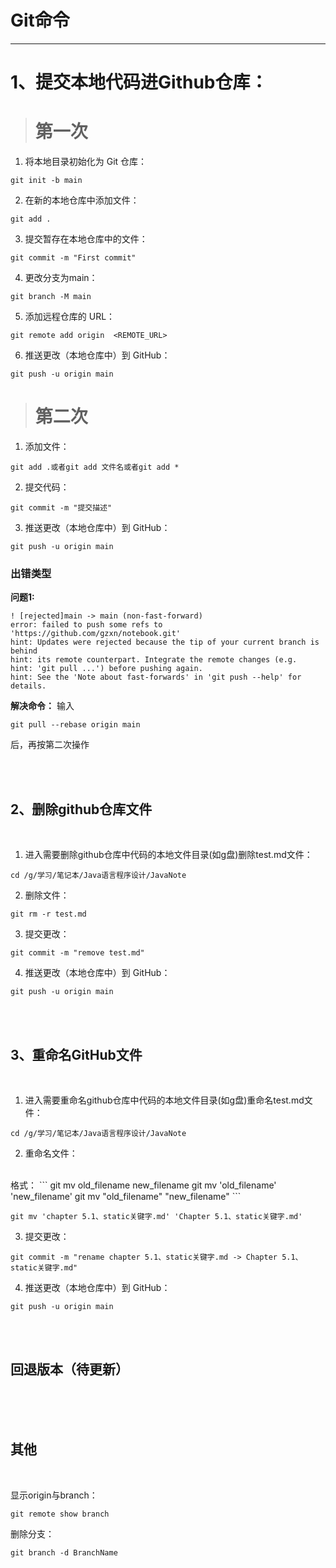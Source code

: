 # Git命令</br>
---

# 1、提交本地代码进Github仓库： </br>

> # 第一次

1. 将本地目录初始化为 Git 仓库：
```
git init -b main
```

2. 在新的本地仓库中添加文件：
```
git add .
```

3. 提交暂存在本地仓库中的文件：
```
git commit -m "First commit"
```

4. 更改分支为main：
```
git branch -M main
```

5. 添加远程仓库的 URL：
```
git remote add origin  <REMOTE_URL> 
```

6. 推送更改（本地仓库中）到 GitHub：
```
git push -u origin main
```



> # 第二次

1. 添加文件：
```
git add .或者git add 文件名或者git add *
```
2. 提交代码：
```
git commit -m "提交描述"
``` 
3. 推送更改（本地仓库中）到 GitHub：
```
git push -u origin main
```




### 出错类型

**问题1:**

    ! [rejected]main -> main (non-fast-forward)
    error: failed to push some refs to 'https://github.com/gzxn/notebook.git'
    hint: Updates were rejected because the tip of your current branch is behind
    hint: its remote counterpart. Integrate the remote changes (e.g.
    hint: 'git pull ...') before pushing again.
    hint: See the 'Note about fast-forwards' in 'git push --help' for details.


**解决命令：** 输入
```
git pull --rebase origin main
```
后，再按第二次操作










</br>
</br>



## 2、删除github仓库文件
<br>

1. 进入需要删除github仓库中代码的本地文件目录(如g盘)删除test.md文件：
```
cd /g/学习/笔记本/Java语言程序设计/JavaNote
```
2. 删除文件：
```
git rm -r test.md
``` 

3. 提交更改：
```
git commit -m "remove test.md"
```


4. 推送更改（本地仓库中）到 GitHub：
```
git push -u origin main
```

<br>
<br>

## 3、重命名GitHub文件
<br>

1. 进入需要重命名github仓库中代码的本地文件目录(如g盘)重命名test.md文件：
```
cd /g/学习/笔记本/Java语言程序设计/JavaNote
```
2. 重命名文件：
<br>
格式：
``` 
git mv old_filename new_filename
git mv 'old_filename' 'new_filename'
git mv "old_filename" "new_filename"  
``` 
<br>

```
git mv 'chapter 5.1、static关键字.md' 'Chapter 5.1、static关键字.md'
``` 

3. 提交更改：
```
git commit -m "rename chapter 5.1、static关键字.md -> Chapter 5.1、static关键字.md"
```


4. 推送更改（本地仓库中）到 GitHub：
```
git push -u origin main
```


<br>
<br>

## 回退版本（待更新）


<br>
<br>
<br>

## 其他
<br>

显示origin与branch：
```
git remote show branch
```




删除分支：
```
git branch -d BranchName
```









